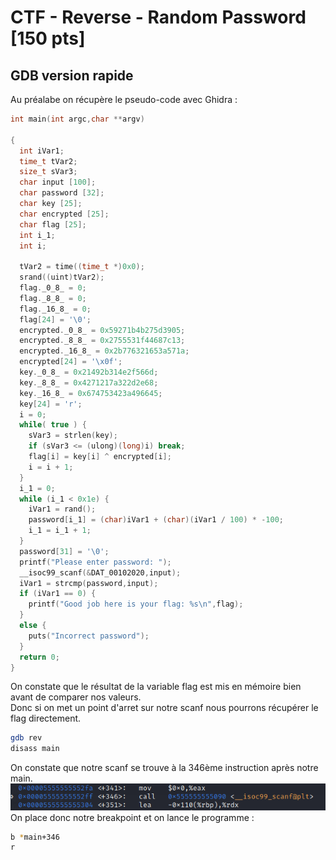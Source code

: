 # CTF - Reverse - Random Password [150 pts]
## GDB version rapide

Au préalabe on récupère le pseudo-code avec Ghidra :

```c
int main(int argc,char **argv)

{
  int iVar1;
  time_t tVar2;
  size_t sVar3;
  char input [100];
  char password [32];
  char key [25];
  char encrypted [25];
  char flag [25];
  int i_1;
  int i;
  
  tVar2 = time((time_t *)0x0);
  srand((uint)tVar2);
  flag._0_8_ = 0;
  flag._8_8_ = 0;
  flag._16_8_ = 0;
  flag[24] = '\0';
  encrypted._0_8_ = 0x59271b4b275d3905;
  encrypted._8_8_ = 0x2755531f44687c13;
  encrypted._16_8_ = 0x2b776321653a571a;
  encrypted[24] = '\x0f';
  key._0_8_ = 0x21492b314e2f566d;
  key._8_8_ = 0x4271217a322d2e68;
  key._16_8_ = 0x674753423a496645;
  key[24] = 'r';
  i = 0;
  while( true ) {
    sVar3 = strlen(key);
    if (sVar3 <= (ulong)(long)i) break;
    flag[i] = key[i] ^ encrypted[i];
    i = i + 1;
  }
  i_1 = 0;
  while (i_1 < 0x1e) {
    iVar1 = rand();
    password[i_1] = (char)iVar1 + (char)(iVar1 / 100) * -100;
    i_1 = i_1 + 1;
  }
  password[31] = '\0';
  printf("Please enter password: ");
  __isoc99_scanf(&DAT_00102020,input);
  iVar1 = strcmp(password,input);
  if (iVar1 == 0) {
    printf("Good job here is your flag: %s\n",flag);
  }
  else {
    puts("Incorrect password");
  }
  return 0;
}
```
On constate que le résultat de la variable flag est mis en mémoire bien avant de comparer nos valeurs.  
Donc si on met un point d'arret sur notre scanf nous pourrons récupérer le flag directement.  

```bash
gdb rev
disass main
```
On constate que notre scanf se trouve à la 346ème instruction après notre main.  
![Screenshot](img/capture1.png)  
On place donc notre breakpoint et on lance le programme :  
```bash
b *main+346
r
```